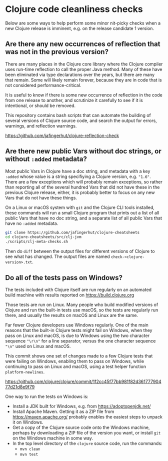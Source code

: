 # Clojure code cleanliness checks

Below are some ways to help perform some minor nit-picky checks when a
new Clojure release is imminent, e.g. on the release candidate 1
version.


## Are there any new occurrences of reflection that was not in the previous version?

There are many places in the Clojure core library where the Clojure
compiler uses run-time reflection to call the proper Java method.
Many of these have been eliminated via type declarations over the
years, but there are many that remain.  Some will likely remain
forever, because they are in code that is not considered
performance-critical.

It is useful to know if there is some new occurrence of reflection in
the code from one release to another, and scrutinize it carefully to
see if it is intentional, or should be removed.

This repository contains bash scripts that can automate the building
of several versions of Clojure source code, and search the output for
errors, warnings, and reflection warnings.

https://github.com/jafingerhut/clojure-reflection-check


## Are there new public Vars without doc strings, or without `:added` metadata?

Most public Vars in Clojure have a doc string, and metadata with a key
`:added` whose value is a string specifiying a Clojure version,
e.g. `"1.6"`.  There are a few exceptions which will probably remain
exceptions, so rather than reporting all of the several hundred Vars
that did not have these in the previous Clojure release, either, it is
probably better to focus on any new Vars that do not have these
things.

On a Linux or macOS system with `git` and the Clojure CLI tools
installed, these commands will run a small Clojure program that prints
out a list of all public Vars that have no doc string, and a separate
list of all public Vars that have no `:added` metadata.

```bash
git clone https://github.com/jafingerhut/clojure-cheatsheets
cd clojure-cheatsheets/src/clj-jvm
./scripts/clj-meta-checks.sh
```

Then do `diff` between the output files for different versions of
Clojure to see what has changed.  The output files are named
`check-<clojure-version>.txt`.


## Do all of the tests pass on Windows?

The tests included with Clojure itself are run regularly on an
automated build machine with results reported on
https://build.clojure.org

Those tests are run on Linux.  Many people who build modified versions
of Clojure and run the built-in tests use macOS, so the tests are
regularly run there, and usually the results on macOS and Linux are
the same.

Far fewer Clojure developers use Windows regularly.  One of the main
reasons that the built-in Clojure tests might fail on Windows, when
they pass on Linux and macOS, is due to Windows using the two
character sequence `"\r\n"` for a line separator, versus the one
character sequence `"\n"` used on Linux and macOS.

This commit shows one set of changes made to a few Clojure tests that
were failing on Windows, enabling them to pass on Windows, while
continuing to pass on Linux and macOS, using a test helper function
`platform-newlines`.

https://github.com/clojure/clojure/commit/1f2cc45f77bb981f82d36177790477d21d8e9f79

One way to run the tests on Windows is:

+ Install a JDK built for Windows, e.g. from https://adoptopenjdk.net/
+ Install Apache Maven.  Getting it as a ZIP file from
  https://maven.apache.org/ probably enables the easiest steps to
  unpack it on Windows.
+ Get a copy of the Clojure source code onto the Windows machine,
  perhaps by downloading a ZIP file of the version you want, or
  install `git` on the Windows machine in some way.
+ In the top level directory of the `clojure` source code, run the
  commands:
  + `mvn clean`
  + `mvn test`
